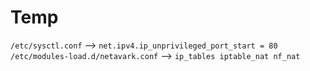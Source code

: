 # Temp

`/etc/sysctl.conf`  --> `net.ipv4.ip_unprivileged_port_start = 80`
`/etc/modules-load.d/netavark.conf` --> `ip_tables iptable_nat nf_nat`  
